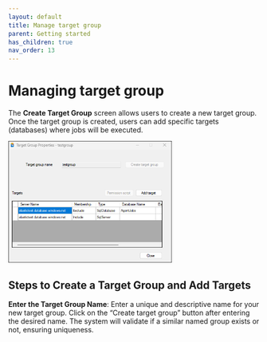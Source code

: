 ```yaml
---
layout: default
title: Manage target group
parent: Getting started
has_children: true
nav_order: 13
---
```

# Managing target group
The **Create Target Group** screen allows users to create a new target group. Once the target group is created, users can add specific targets (databases) where jobs will be executed.

   <img src="../../media/target-group-screen.png"  style="width:65%; height:65%">

## Steps to Create a Target Group and Add Targets

 **Enter the Target Group Name**: Enter a unique and descriptive name for your new target group. Click on the “Create target group” button after entering the desired name. The system will validate if a similar named group exists or not, ensuring uniqueness.


